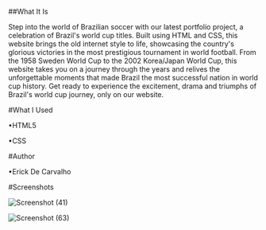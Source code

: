 ##What It Is

Step into the world of Brazilian soccer with our latest portfolio project, a celebration of Brazil's world cup titles. Built using HTML and CSS, this website brings the old internet style to life, showcasing the country's glorious victories in the most prestigious tournament in world football. From the 1958 Sweden World Cup to the 2002 Korea/Japan World Cup, this website takes you on a journey through the years and relives the unforgettable moments that made Brazil the most successful nation in world cup history. Get ready to experience the excitement, drama and triumphs of Brazil's world cup journey, only on our website.

#What I Used

•HTML5

•CSS

#Author

•Erick De Carvalho

#Screenshots

![Screenshot (41)](https://user-images.githubusercontent.com/109539457/217481846-6de2cd63-e383-47c1-9cf2-913dd0fffce0.png)





![Screenshot (63)](https://user-images.githubusercontent.com/109539457/217481970-66b3c6f6-8013-4f2b-9d21-981e9b43f0a5.png)
